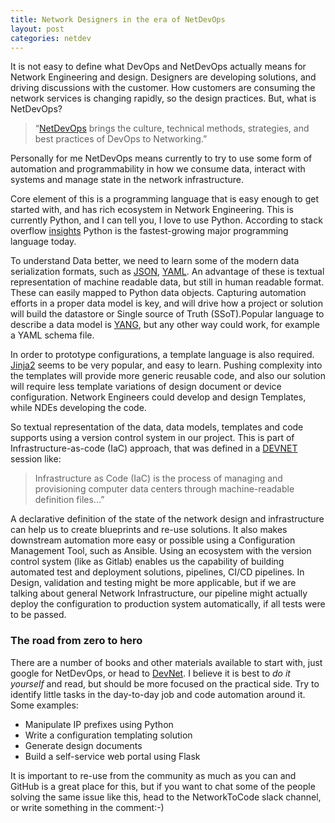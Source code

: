 ```yaml
---
title: Network Designers in the era of NetDevOps
layout: post
categories: netdev
---
```

It is not easy to define what DevOps and NetDevOps actually means for Network Engineering and design. Designers are developing solutions, and driving discussions with the customer. How customers are consuming the network services is changing rapidly, so the design practices. But, what is NetDevOps?  
> “[NetDevOps](https://blogs.cisco.com/developer/embrace-netdevops-part-1) brings the culture, technical methods, strategies, and best practices of DevOps to Networking.”

Personally for me NetDevOps means currently to try to use some form of automation and programmability in how we consume data, interact with systems and manage state in the network infrastructure. 

Core element of this is  a programming language that is easy enough to get started with, and has rich ecosystem in Network Engineering. This is currently Python, and I can tell you, I love to use Python. According to stack overflow [insights](https://insights.stackoverflow.com/survey/2019) Python is the fastest-growing major programming language today.

To understand Data better, we need to learn some of the modern data serialization formats, such as [JSON](https://tools.ietf.org/html/rfc7159), [YAML](https://yaml.org). An advantage of these is textual representation of machine readable data, but still in human readable format. These can easily mapped to Python data objects. 
Capturing automation efforts in a proper data model is key, and will drive how a project or solution will build the datastore or Single source of Truth (SSoT).Popular language to describe a data model is [YANG](https://tools.ietf.org/html/rfc7950), but any other way could work, for example a YAML schema file.

In order to prototype configurations, a template language is also required. [Jinja2](https://jinja.palletsprojects.com/en/2.10.x/) seems to be very popular, and easy to learn. Pushing complexity into the templates will provide more generic reusable code, and also our solution will require less template variations of design document or device configuration.  Network Engineers could develop and design Templates, while NDEs developing the code.

So textual representation of the data, data models, templates and code supports using a version control system in our project. This is part of Infrastructure-as-code (IaC) approach, that was defined in a [DEVNET](https://www.ciscolive.com/c/dam/r/ciscolive/emea/docs/2019/pdf/DEVNET-1616.pdf) session like:

> Infrastructure as Code (IaC) is the process of managing and provisioning computer data centers through machine-readable definition files...” 

A declarative definition of the state of the network design and infrastructure can help us to create blueprints and re-use solutions. It also makes downstream automation more easy or possible using a Configuration Management Tool, such as Ansible. Using an ecosystem with the version control system (like as Gitlab) enables us the capability of building automated test and deployment solutions, pipelines, CI/CD pipelines. In Design, validation and testing might be more applicable, but if we are talking about general Network Infrastructure, our pipeline might actually deploy the configuration to production system automatically, if all tests were to be passed.

### The road from zero to hero
There are a number of books and other materials available to start with, just google for NetDevOps, or head to [DevNet](https://developer.cisco.com).  I believe it is best to _do it yourself_ and read, but should be more focused on the practical side. Try to identify little tasks in the day-to-day job and code automation around it. Some examples: 

- Manipulate IP prefixes using Python
- Write a configuration templating solution
- Generate design documents
- Build a self-service web portal using Flask

It is important to re-use from the community as much as you can and GitHub is a great place for this, but if you want to chat some of the people solving the same issue like this, head to the NetworkToCode slack channel, or write something in the comment:-)
